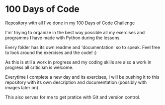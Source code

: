 # 100 Days of Code
 Repository with all I've done in my 100 Days of Code Challenge


I'm' triying to organize in the best way possible all my exercises and programms I have made with Python during the lessons.

Every folder has its own readme and 'documentation' so to speak. Feel free to look around the exercises and the code! :)

As this is still a work in progress and my coding skills are also a work in progress all criticism is welcome.


Everytime I complete a new day and its exercises, I will be pushing it to this repository with its own description and documentation (possibly with images later on).

This also serves for me to get pratice with Git and version control.

